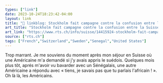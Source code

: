 ```yaml
---
types: ["link"]
date: 2023-10-24T18:23:42-04:00
layout: link
title: "🔗 linkblog: Stockholm fait campagne contre la confusion entre la Suisse et la Suède - rts.ch - Suisse'"
art_title: "Stockholm fait campagne contre la confusion entre la Suisse et la Suède - rts.ch - Suisse"
art_link: "https://www.rts.ch/info/suisse/14415924-stockholm-fait-campagne-contre-la-confusion-entre-la-suisse-et-la-suede.html?rts_source=rss_t"
source: ["rts.ch"]
tags: ["French","Switzerland","Sweden","Senegal","United States"]
---
```

Trop marrant. Je me souviens du moment après mon séjour en Suisse où une Américaine m'a demandé si j'y avais appris le suédois. Quelques mois plus tôt, aprés m'avoir vu bavarder avec un Sénégalais, une autre Américaine a répondu avec « tiens, je savais pas que tu parlais l'africain ! ». Oh là là, les Américains.

